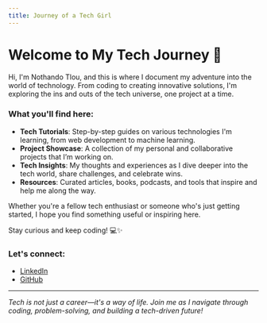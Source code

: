 ```yaml
---
title: Journey of a Tech Girl
---
```


# Welcome to My Tech Journey 🚀

Hi, I'm Nothando Tlou, and this is where I document my adventure into the world of technology. From coding to creating innovative solutions, I'm exploring the ins and outs of the tech universe, one project at a time.

### What you'll find here:
- **Tech Tutorials**: Step-by-step guides on various technologies I'm learning, from web development to machine learning.
- **Project Showcase**: A collection of my personal and collaborative projects that I’m working on.
- **Tech Insights**: My thoughts and experiences as I dive deeper into the tech world, share challenges, and celebrate wins.
- **Resources**: Curated articles, books, podcasts, and tools that inspire and help me along the way.

Whether you're a fellow tech enthusiast or someone who's just getting started, I hope you find something useful or inspiring here.

Stay curious and keep coding! 💻✨

### Let's connect:
- [LinkedIn](https://www.linkedin.com/in/nothandotlou)
- [GitHub](https://github.com/nothando-tlou)


---

*Tech is not just a career—it's a way of life. Join me as I navigate through coding, problem-solving, and building a tech-driven future!*
